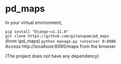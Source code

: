 # pd_maps

In your virtual environment, 

`pip install "Django~=1.11.0"` \
`git clone https://github.com/gitanupam/pd_maps` \
(from \pd_maps) `python manage.py runserver 0:8080` \
Access http://localhost:8080/maps from the browser

(The project does not have any dependency)
